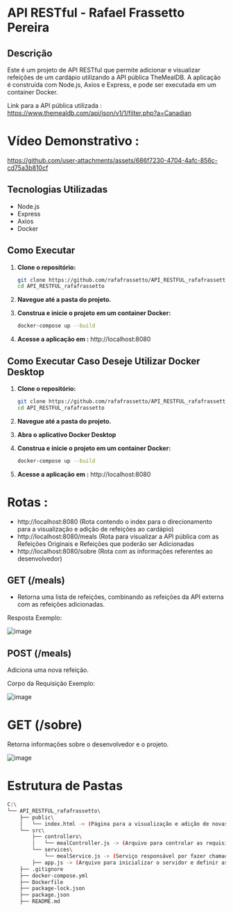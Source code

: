 # API RESTful - Rafael Frassetto Pereira

## Descrição

Este é um projeto de API RESTful que permite adicionar e visualizar refeições de um cardápio utilizando a API pública TheMealDB. A aplicação é construída com Node.js, Axios e Express, e pode ser executada em um container Docker.

Link para a API pública utilizada : https://www.themealdb.com/api/json/v1/1/filter.php?a=Canadian

# Vídeo Demonstrativo :



https://github.com/user-attachments/assets/686f7230-4704-4afc-856c-cd75a3b810cf



## Tecnologias Utilizadas

- Node.js
- Express
- Axios
- Docker

## Como Executar

1. **Clone o repositório:**
   ```bash
   git clone https://github.com/rafafrassetto/API_RESTFUL_rafafrassetto.git
   cd API_RESTFUL_rafafrassetto

2. **Navegue até a pasta do projeto.**

3. **Construa e inicie o projeto em um container Docker:**
   ```bash
   docker-compose up --build

4. **Acesse a aplicação em :**  http://localhost:8080

## Como Executar Caso Deseje Utilizar Docker Desktop 

1. **Clone o repositório:**
   ```bash
   git clone https://github.com/rafafrassetto/API_RESTFUL_rafafrassetto.git
   cd API_RESTFUL_rafafrassetto

2. **Navegue até a pasta do projeto.**

3. **Abra o aplicativo Docker Desktop**

4. **Construa e inicie o projeto em um container Docker:**
   ```bash
   docker-compose up --build
   
5. **Acesse a aplicação em :**  http://localhost:8080

# Rotas :

- http://localhost:8080 (Rota contendo o index para o direcionamento para a visualização e adição de refeições ao cardápio)
- http://localhost:8080/meals (Rota para visualizar a API pública com as Refeições Originais e Refeições que poderão ser Adicionadas
- http://localhost:8080/sobre (Rota com as informações referentes ao desenvolvedor)


## GET (/meals)

- Retorna uma lista de refeições, combinando as refeições da API externa com as refeições adicionadas.

Resposta Exemplo:

![image](https://github.com/user-attachments/assets/6612ecbc-162d-44d2-afb9-10be6dd4b8f4)

## POST (/meals)

Adiciona uma nova refeição.

Corpo da Requisição Exemplo:

![image](https://github.com/user-attachments/assets/f31a5c3d-3dcb-41ca-af05-d502130cf886)

# GET (/sobre)

Retorna informações sobre o desenvolvedor e o projeto.

![image](https://github.com/user-attachments/assets/17065409-9b7e-4f94-8755-eaa4ff8838d5)

# Estrutura de Pastas

```bash
C:\
└── API_RESTFUL_rafafrassetto\
    ├── public\
    │   └── index.html -> (Página para a visualização e adição de novas refeições.)
    └── src\
        ├── controllers\
        │   └── mealController.js -> (Arquivo para controlar as requisições recebidas e usar o serviço para lidar com os dados.)
        └── services\
            └── mealService.js -> (Serviço responsável por fazer chamadas à API externa, neste caso, a TheMealDB.)
        ├── app.js -> (Arquivo para inicializar o servidor e definir as rotas para requisições GET e POST.)
    ├── .gitignore
    ├── docker-compose.yml  
    ├── Dockerfile
    ├── package-lock.json
    ├── package.json
    ├── README.md
